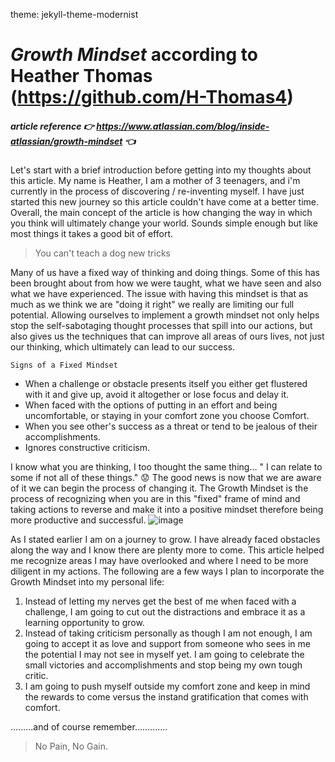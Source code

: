 theme: jekyll-theme-modernist

# **_Growth Mindset_** according to Heather Thomas (https://github.com/H-Thomas4)
#####  article reference :point_right:  https://www.atlassian.com/blog/inside-atlassian/growth-mindset :point_left:

 Let's start with a brief introduction before getting into my thoughts about this article. My name is Heather, I am a mother of 3 teenagers, and i'm currently in the process of discovering / re-inventing myself. I have just started this new journey so this article couldn't have come at a better time. Overall, the main concept of the article is how changing the way in which you think will ultimately change your world. Sounds simple enough but like most things it takes a good bit of effort. 

>You can't teach a dog new tricks 

Many of us have a fixed way of thinking and doing things. Some of this has been brought about from how we were taught, what we have seen and also what we have experienced. The issue with having this mindset is that as much as we think we are "doing it right" we really are limiting our full potential. Allowing ourselves to implement a growth mindset not only helps stop the self-sabotaging thought processes that spill into our actions, but also gives us the techniques that can improve all areas of ours lives, not just our thinking, which ultimately can lead to our success. 

```
Signs of a Fixed Mindset
```
* When a challenge or obstacle presents itself you either get flustered with it and give up, avoid it altogether or lose focus and delay it. 
* When faced with the options of putting in an effort and being uncomfortable, or staying in your comfort zone you choose Comfort. 
* When you see other's success as a threat or tend to be jealous of their accomplishments.
*  Ignores constructive criticism. 

I know what you are thinking, I too thought the same thing... " I can relate to some if not all of these things." :worried: The good news is now that we are aware of it we can begin the process of changing it. The Growth Mindset is the process of recognizing when you are in this "fixed" frame of mind and taking actions to reverse and make it into a positive mindset therefore being more productive and successful. 
![image](https://user-images.githubusercontent.com/77423516/126425284-4681a700-7327-45a6-ac36-cc74a810e211.png)



As I stated earlier I am on a journey to grow. I have already faced obstacles along the way and I know there are plenty more to come. This article helped me recognize areas I may have overlooked and where I need to be more diligent in my actions. The following are a few ways I plan to incorporate the Growth Mindset into my personal life: 

1. Instead of letting my nerves get the best of me when faced with a challenge, I am going to cut out the distractions and embrace it as a learning opportunity to grow. 
2. Instead of taking criticism personally as though I am not enough, I am going to accept it as love and support from someone who sees in me the potential I may not see in myself yet. I am going to celebrate the small victories and accomplishments and stop being my own tough critic. 
3. I am going to push myself outside my comfort zone and keep in mind the rewards to come versus the instand gratification that comes with comfort. 

 .........and of course remember.............
 >No Pain, No Gain.
